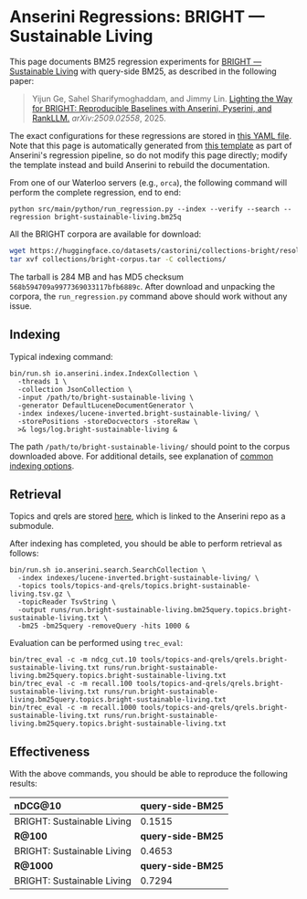 # Anserini Regressions: BRIGHT &mdash; Sustainable Living

This page documents BM25 regression experiments for [BRIGHT &mdash; Sustainable Living](https://brightbenchmark.github.io/) with query-side BM25, as described in the following paper:

> Yijun Ge, Sahel Sharifymoghaddam, and Jimmy Lin. [Lighting the Way for BRIGHT: Reproducible Baselines with Anserini, Pyserini, and RankLLM.](https://arxiv.org/abs/2509.02558) _arXiv:2509.02558_, 2025.

The exact configurations for these regressions are stored in [this YAML file](../../src/main/resources/regression/bright-sustainable-living.bm25q.yaml).
Note that this page is automatically generated from [this template](../../src/main/resources/docgen/templates/bright-sustainable-living.bm25q.template) as part of Anserini's regression pipeline, so do not modify this page directly; modify the template instead and build Anserini to rebuild the documentation.

From one of our Waterloo servers (e.g., `orca`), the following command will perform the complete regression, end to end:

```
python src/main/python/run_regression.py --index --verify --search --regression bright-sustainable-living.bm25q
```

All the BRIGHT corpora are available for download:

```bash
wget https://huggingface.co/datasets/castorini/collections-bright/resolve/main/bright-corpus.tar -P collections/
tar xvf collections/bright-corpus.tar -C collections/
```

The tarball is 284 MB and has MD5 checksum `568b594709a9977369033117bfb6889c`.
After download and unpacking the corpora, the `run_regression.py` command above should work without any issue.

## Indexing

Typical indexing command:

```
bin/run.sh io.anserini.index.IndexCollection \
  -threads 1 \
  -collection JsonCollection \
  -input /path/to/bright-sustainable-living \
  -generator DefaultLuceneDocumentGenerator \
  -index indexes/lucene-inverted.bright-sustainable-living/ \
  -storePositions -storeDocvectors -storeRaw \
  >& logs/log.bright-sustainable-living &
```

The path `/path/to/bright-sustainable-living/` should point to the corpus downloaded above.
For additional details, see explanation of [common indexing options](../../docs/common-indexing-options.md).

## Retrieval

Topics and qrels are stored [here](https://github.com/castorini/anserini-tools/tree/master/topics-and-qrels), which is linked to the Anserini repo as a submodule.

After indexing has completed, you should be able to perform retrieval as follows:

```
bin/run.sh io.anserini.search.SearchCollection \
  -index indexes/lucene-inverted.bright-sustainable-living/ \
  -topics tools/topics-and-qrels/topics.bright-sustainable-living.tsv.gz \
  -topicReader TsvString \
  -output runs/run.bright-sustainable-living.bm25query.topics.bright-sustainable-living.txt \
  -bm25 -bm25query -removeQuery -hits 1000 &
```

Evaluation can be performed using `trec_eval`:

```
bin/trec_eval -c -m ndcg_cut.10 tools/topics-and-qrels/qrels.bright-sustainable-living.txt runs/run.bright-sustainable-living.bm25query.topics.bright-sustainable-living.txt
bin/trec_eval -c -m recall.100 tools/topics-and-qrels/qrels.bright-sustainable-living.txt runs/run.bright-sustainable-living.bm25query.topics.bright-sustainable-living.txt
bin/trec_eval -c -m recall.1000 tools/topics-and-qrels/qrels.bright-sustainable-living.txt runs/run.bright-sustainable-living.bm25query.topics.bright-sustainable-living.txt
```

## Effectiveness

With the above commands, you should be able to reproduce the following results:

| **nDCG@10**                                                                                                  | **query-side-BM25**|
|:-------------------------------------------------------------------------------------------------------------|-----------|
| BRIGHT: Sustainable Living                                                                                   | 0.1515    |
| **R@100**                                                                                                    | **query-side-BM25**|
| BRIGHT: Sustainable Living                                                                                   | 0.4653    |
| **R@1000**                                                                                                   | **query-side-BM25**|
| BRIGHT: Sustainable Living                                                                                   | 0.7294    |
